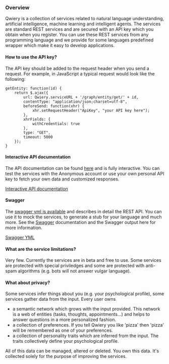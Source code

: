 ### Overview

Qwiery is a collection of services related to natural language understanding, artificial intelligence, machine learning and intelligent agents. The services are standard REST services and are secured with an API key which you obtain when you register. You can use these REST services from any programming language and we provide for some languages predefined wrapper which make it easy to develop applications.

#### How to use the API key?

The API key should be added to the request header when you send a request. For example, in JavaScript a typical request would look like the following:

    getEntity: function(id) {
        return $.ajax({
            url: Qwiery.serviceURL + '/graph/entity/get/' + id,
            contentType: "application/json;charset=utf-8",
            beforeSend: function(xhr) {
                xhr.setRequestHeader("ApiKey", "your API key here");
            },
            xhrFields: {
                withCredentials: true
            },
            type: "GET",
            timeout: 5000
        });
    }
#### Interactive API documentation

The API documentation can be found [here](/dashboard/apidocs/) and is fully interactive. You can test the services with the Anonymous account or use your own personal API key to fetch your own data and customized responses.

<a class="btn btn-primary" href="/dashboard/apidocs/" target="_blank">Interactive API documentation</a>

#### Swagger

The [swagger yml is available](http://dashboard.qwiery.com/swagger.json) and describes in detail the REST API. You can use it to mock the services, to generate a stub for your language and much more. 
See the [Swagger](http://swagger.io/) documentation and the Swagger output here for more information.

<a class="btn btn-primary" href="/api-docs.json" target="_blank">Swagger YML</a>

#### What are the service limitations? 

Very few. Currently the services are in beta and free to use. Some services are protected with special priviledges and some are protected with anti-spam algorithms (e.g. bots will not answer vulgar language).

#### What about privacy?

Some services infer things about you (e.g. your psychological profile), some services gather data from the input. Every user owns 

- a semantic network which grows with the input provided. This network is a web of entities (tasks, thoughts, appointments...) and helps to answer questions in a more personalized fashion.
- a collection of preferences. If you tell Qwiery you like 'pizza' then 'pizza' will be remembered as one of your preferences.
- a collection of personality traits which are inferred from the input. The traits collectively define your psychological profile.

All of this data can be managed, altered or deleted. You own this data. It's collected solely for the purpose of improving the services.


